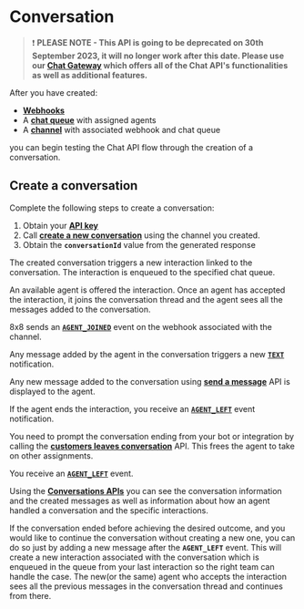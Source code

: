 # Conversation

> ❗️ **PLEASE NOTE - This API is going to be deprecated on 30th September 2023, it will no longer work after this date. Please use our [Chat Gateway](/actions-events/docs/chat-gateway) which offers all of the Chat API's functionalities as well as additional features.**
> 
> 

After you have created:

* [**Webhooks**](/contactcenter/docs/create-a-webhook)
* A [**chat queue**](https://support.8x8.com/cloud-contact-center/virtual-contact-center/administrators/how-to-create-inbound-queue-8x8-contact-center) with assigned agents
* A [**channel**](/contactcenter/docs/create-a-chat-api-channel) with associated webhook and chat queue

you can begin testing the Chat API flow through the creation of a conversation.

## Create a conversation

Complete the following steps to create a conversation:

1. Obtain your [**API key**](/contactcenter/v2.0/docs/api-key)
2. Call [**create a new conversation**](/contactcenter/reference/createcctransaction) using the channel you created.
3. Obtain the **`conversationId`** value from the generated response

The created conversation triggers a new interaction linked to the conversation. The interaction is enqueued to the specified chat queue.

An available agent is offered the interaction. Once an agent has accepted the interaction, it joins the conversation thread and the agent sees all the messages added to the conversation.

8x8 sends an [**`AGENT_JOINED`**](/contactcenter/docs/webhook-events-reference#agent_joined) event on the webhook associated with the channel.

Any message added by the agent in the conversation triggers a new [**`TEXT`**](/contactcenter/docs/webhook-events-reference#text) notification.

Any new message added to the conversation using [**send a message**](/contactcenter/reference/sendmessagetocctransaction) API is displayed to the agent.

If the agent ends the interaction, you receive an [**`AGENT_LEFT`**](/contactcenter/docs/webhook-events-reference#agent_left) event notification.

You need to prompt the conversation ending from your bot or integration by calling the [**customers leaves conversation**](/contactcenter/reference/customerparticipantleavecctransaction) API. This frees the agent to take on other assignments. 

You receive an [**`AGENT_LEFT`**](/contactcenter/docs/webhook-events-reference#agent_left) event.

Using the [**Conversations APIs**](/contactcenter/reference/getcctransactions) you can see the conversation information and the created messages as well as information about how an agent handled a conversation and the specific interactions.

If the conversation ended before achieving the desired outcome, and you would like to continue the conversation without creating a new one, you can do so just by adding a new message after the **`AGENT_LEFT`** event. This will create a new interaction associated with the conversation which is enqueued in the queue from your last interaction so the right team can handle the case. The new(or the same) agent who accepts the interaction sees all the previous messages in the conversation thread and continues from there.
